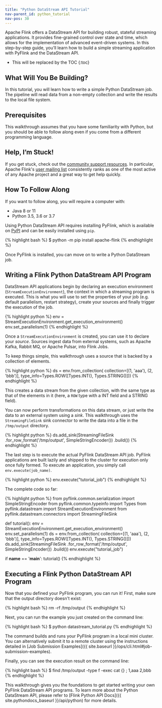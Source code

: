 ```yaml
---
title: "Python DataStream API Tutorial"
nav-parent_id: python_tutorial
nav-pos: 30
---
```

<!--
Licensed to the Apache Software Foundation (ASF) under one
or more contributor license agreements.  See the NOTICE file
distributed with this work for additional information
regarding copyright ownership.  The ASF licenses this file
to you under the Apache License, Version 2.0 (the
"License"); you may not use this file except in compliance
with the License.  You may obtain a copy of the License at

  http://www.apache.org/licenses/LICENSE-2.0

Unless required by applicable law or agreed to in writing,
software distributed under the License is distributed on an
"AS IS" BASIS, WITHOUT WARRANTIES OR CONDITIONS OF ANY
KIND, either express or implied.  See the License for the
specific language governing permissions and limitations
under the License.
-->

Apache Flink offers a DataStream API for building robust, stateful streaming applications. It provides fine-grained control over state and time, which allows for the implementation of advanced event-driven systems. In this step-by-step guide, you’ll learn how to build a simple streaming application with PyFlink and the DataStream API.

* This will be replaced by the TOC
{:toc}

## What Will You Be Building? 

In this tutorial, you will learn how to write a simple Python DataStream job.
The pipeline will read data from a non-empty collection and write the results to the local file system.

## Prerequisites

This walkthrough assumes that you have some familiarity with Python, but you should be able to follow along even if you come from a different programming language.

## Help, I’m Stuck! 

If you get stuck, check out the [community support resources](https://flink.apache.org/community.html).
In particular, Apache Flink's [user mailing list](https://flink.apache.org/community.html#mailing-lists) consistently ranks as one of the most active of any Apache project and a great way to get help quickly. 

## How To Follow Along

If you want to follow along, you will require a computer with: 

* Java 8 or 11
* Python 3.5, 3.6 or 3.7

Using Python DataStream API requires installing PyFlink, which is available on [PyPI](https://pypi.org/project/apache-flink/) and can be easily installed using `pip`. 

{% highlight bash %}
$ python -m pip install apache-flink
{% endhighlight %}

Once PyFlink is installed, you can move on to write a Python DataStream job.

## Writing a Flink Python DataStream API Program

DataStream API applications begin by declaring an execution environment (`StreamExecutionEnvironment`), the context in which a streaming program is executed. This is what you will use to set the properties of your job (e.g. default parallelism, restart strategy), create your sources and finally trigger the execution of the job.

{% highlight python %}
env = StreamExecutionEnvironment.get_execution_environment()
env.set_parallelism(1)
{% endhighlight %}

Once a `StreamExecutionEnvironment` is created, you can use it to declare your _source_. Sources ingest data from external systems, such as Apache Kafka, Rabbit MQ, or Apache Pulsar, into Flink Jobs. 

To keep things simple, this walkthrough uses a source that is backed by a collection of elements.

{% highlight python %}
ds = env.from_collection(
    collection=[(1, 'aaa'), (2, 'bbb')],
    type_info=Types.ROW([Types.INT(), Types.STRING()]))
{% endhighlight %}

This creates a data stream from the given collection, with the same type as that of the elements in it (here, a `ROW` type with a INT field and a STRING field).

You can now perform transformations on this data stream, or just write the data to an external system using a _sink_. This walkthrough uses the `StreamingFileSink` sink connector to write the data into a file in the `/tmp/output` directory.

{% highlight python %}
ds.add_sink(StreamingFileSink
    .for_row_format('/tmp/output', SimpleStringEncoder())
    .build())
{% endhighlight %}

The last step is to execute the actual PyFlink DataStream API job. PyFlink applications are built lazily and shipped to the cluster for execution only once fully formed. To execute an application, you simply call `env.execute(job_name)`.

{% highlight python %}
env.execute("tutorial_job")
{% endhighlight %}

The complete code so far:

{% highlight python %}
from pyflink.common.serialization import SimpleStringEncoder
from pyflink.common.typeinfo import Types
from pyflink.datastream import StreamExecutionEnvironment
from pyflink.datastream.connectors import StreamingFileSink


def tutorial():
    env = StreamExecutionEnvironment.get_execution_environment()
    env.set_parallelism(1)
    ds = env.from_collection(
        collection=[(1, 'aaa'), (2, 'bbb')],
        type_info=Types.ROW([Types.INT(), Types.STRING()]))
    ds.add_sink(StreamingFileSink
                .for_row_format('/tmp/output', SimpleStringEncoder())
                .build())
    env.execute("tutorial_job")


if __name__ == '__main__':
    tutorial()
{% endhighlight %}

## Executing a Flink Python DataStream API Program

Now that you defined your PyFlink program, you can run it! First, make sure that the output directory doesn't exist:

{% highlight bash %}
rm -rf /tmp/output
{% endhighlight %}

Next, you can run the example you just created on the command line:

{% highlight bash %}
$ python datastream_tutorial.py
{% endhighlight %}

The command builds and runs your PyFlink program in a local mini cluster. You can alternatively submit it to a remote cluster using the instructions detailed in [Job Submission Examples]({{ site.baseurl }}/ops/cli.html#job-submission-examples).

Finally, you can see the execution result on the command line:

{% highlight bash %}
$ find /tmp/output -type f -exec cat {} \;
1,aaa
2,bbb
{% endhighlight %}

This walkthrough gives you the foundations to get started writing your own PyFlink DataStream API programs. To learn more about the Python DataStream API, please refer to [Flink Python API Docs]({{ site.pythondocs_baseurl }}/api/python) for more details.
